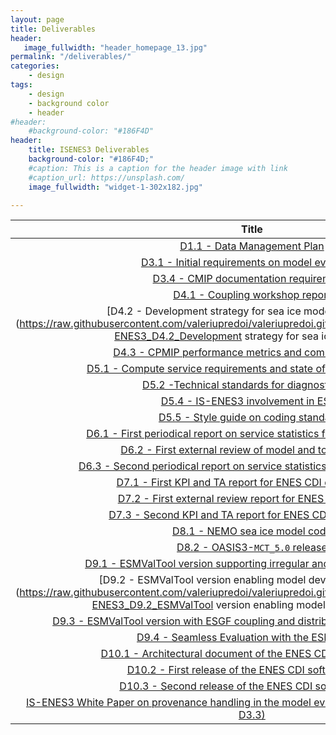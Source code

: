 ```yaml
---
layout: page
title: Deliverables
header:
   image_fullwidth: "header_homepage_13.jpg"
permalink: "/deliverables/"
categories:
    - design
tags:
    - design
    - background color
    - header
#header:
    #background-color: "#186F4D"
header:
    title: ISENES3 Deliverables
    background-color: "#186F4D;"
    #caption: This is a caption for the header image with link
    #caption_url: https://unsplash.com/
    image_fullwidth: "widget-1-302x182.jpg"

---
```


Title | Type
:----:|:----:
[D1.1 - Data Management Plan](https://raw.githubusercontent.com/valeriupredoi/valeriupredoi.github.io/master/pdf_documents/IS-ENES3_D1.1.pdf) | File
[D3.1 - Initial requirements on model evaluation](https://raw.githubusercontent.com/valeriupredoi/valeriupredoi.github.io/master/pdf_documents/IS-ENES3_D3.1-vf.pdf) | File
[D3.4 - CMIP documentation requirements](https://raw.githubusercontent.com/valeriupredoi/valeriupredoi.github.io/master/pdf_documents/IS-ENES3_D3.4.pdf)| File
[D4.1 - Coupling workshop report](https://raw.githubusercontent.com/valeriupredoi/valeriupredoi.github.io/master/pdf_documents/IS-ENES3_D4.1_Coupling_workshop_report.pdf) | File
[D4.2 - Development strategy for sea ice modelling in NEMO](https://raw.githubusercontent.com/valeriupredoi/valeriupredoi.github.io/master/pdf_documents/IS-ENES3_D4.2_Development strategy for sea ice model.pdf) | File
[D4.3 - CPMIP performance metrics and community advice](https://zenodo.org/record/6394049#.YkxFuzyxXkN) | Link
[D5.1 - Compute service requirements and state of the art approaches](https://raw.githubusercontent.com/valeriupredoi/valeriupredoi.github.io/master/pdf_documents/IS-ENES3_D5.1_COmpute_service_requiremnets_and_status.pdf) | Link
[D5.2 -Technical standards for diagnostic tools](https://raw.githubusercontent.com/valeriupredoi/valeriupredoi.github.io/master/pdf_documents/IS-ENES3_D5.2.pdf) | File
[D5.4 - IS-ENES3 involvement in ESGF](https://raw.githubusercontent.com/valeriupredoi/valeriupredoi.github.io/master/pdf_documents/IS-ENES_D5.4_ESGF_involvement.pdf) | File
[D5.5 - Style guide on coding standards](https://raw.githubusercontent.com/valeriupredoi/valeriupredoi.github.io/master/pdf_documents/IS-ENES3_D5.5.pdf) | File
[D6.1 - First periodical report on service statistics for models and tools](https://raw.githubusercontent.com/valeriupredoi/valeriupredoi.github.io/master/pdf_documents/IS-ENES3-VA1-D6.1.pdf) | File
[D6.2 - First external review of model and tools services](https://raw.githubusercontent.com/valeriupredoi/valeriupredoi.github.io/master/pdf_documents/IS-ENES3-VA1-D6.2-vf.pdf) | File
[D6.3 - Second periodical report on service statistics for models and tools](https://raw.githubusercontent.com/valeriupredoi/valeriupredoi.github.io/master/pdf_documents/IS-ENES3_D6.3.pdf) | File
[D7.1 - First KPI and TA report for ENES CDI data services](https://raw.githubusercontent.com/valeriupredoi/valeriupredoi.github.io/master/pdf_documents/IS-ENES3_D7.1.pdf) | File
[D7.2 - First external review report for ENES CDI services](https://raw.githubusercontent.com/valeriupredoi/valeriupredoi.github.io/master/pdf_documents/IS-ENES3_D7.2.pdf) | File
[D7.3 - Second KPI and TA report for ENES CDI data services](https://raw.githubusercontent.com/valeriupredoi/valeriupredoi.github.io/master/pdf_documents/IS-ENES3_D7.3.pdf) | File
[D8.1 - NEMO sea ice model code](https://raw.githubusercontent.com/valeriupredoi/valeriupredoi.github.io/master/pdf_documents/D8.1_NEMO-seaice-code_Sept-2021_FINAL.pdf)| File
[D8.2 - OASIS3-`MCT_5.0` release](https://raw.githubusercontent.com/valeriupredoi/valeriupredoi.github.io/master/pdf_documents/IS-ENES3_D8.2.pdf) | File
[D9.1 - ESMValTool version supporting irregular and unstructured grids](https://raw.githubusercontent.com/valeriupredoi/valeriupredoi.github.io/master/pdf_documents/IS-ENES3_D9.1.pdf) | File
[D9.2 - ESMValTool version enabling model development usage](https://raw.githubusercontent.com/valeriupredoi/valeriupredoi.github.io/master/pdf_documents/IS-ENES3_D9.2_ESMValTool version enabling model development.pdf) | File
[D9.3 - ESMValTool version with ESGF coupling and distributed computation features](https://raw.githubusercontent.com/valeriupredoi/valeriupredoi.github.io/master/pdf_documents/IS-ENES3_D9.3.pdf) | File
[D9.4 - Seamless Evaluation with the ESMValTool](https://raw.githubusercontent.com/valeriupredoi/valeriupredoi.github.io/master/pdf_documents/IS-ENES3_D9.4.pdf) | File
[D10.1 - Architectural document of the ENES CDI software stack](https://zenodo.org/record/4309892#.Ykw7jDyxXkN) | Link
[D10.2 - First release of the ENES CDI software stack](https://zenodo.org/record/4450012#.YkxFyDyxXkO) | Link
[D10.3 - Second release of the ENES CDI software stack](IS-ENES3_D10.3) | File
[IS-ENES3 White Paper on provenance handling in the model evaluation process (contribution to D3.3)](https://zenodo.org/record/5759571#.YkxFwzyxXkN) | Link
